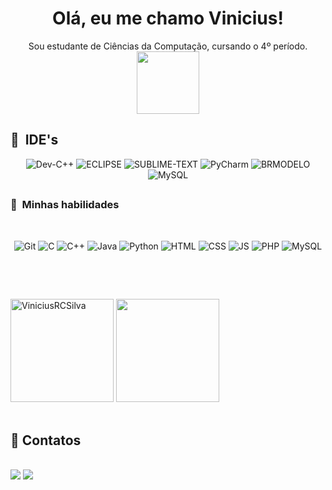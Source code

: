 <!--
<img align="right" alt="Banner" src="https://miro.medium.com/max/1000/1*c34daw_rg89UAh4uFCZ96w.jpeg" width="350">
-->

<h1 align="center">Olá, eu me chamo Vinicius!</h1>
<p align="center">Sou estudante de Ciências da Computação, cursando o 4º período. <br> <img src="https://www.obomdeviajar.com.br/wp-content/uploads/Recursos_internet.gif" width="100px"/></p>

## <h2> :rocket: &nbsp;IDE's </h2>

<p align="center">
	<img alt="Dev-C++" src="https://img.shields.io/badge/dev-c++%20-%2300599C.svg?&style=for-the-badge&logo=c%2B%2B&logoColor=white"/>
	<img alt="ECLIPSE" src="https://img.shields.io/badge/eclipse%20-5A69E6.svg?&style=for-the-badge&logo=eclipse&logoColor=white"/>
	<img alt="SUBLIME-TEXT" src="https://img.shields.io/badge/sublime-text%20-FFA701.svg?&style=for-the-badge&logo=sublime-text&logoColor=white"/>
	<img alt="PyCharm" src="https://img.shields.io/badge/pycharm%20-FFA701.svg?&style=for-the-badge&logo=pycharm&logoColor=white"/>
	<img alt="BRMODELO" src="https://img.shields.io/badge/br-modelo%20-14C400.svg?&style=for-the-badge&logo=br-modelo&logoColor=white"/>
 	<img alt="MySQL" src="https://img.shields.io/badge/MySQL-4479A1?style=for-the-badge&logo=mysql&logoColor=white"/>
</p>

## <h3> :rocket: &nbsp;Minhas habilidades </h3>
<br>
<p align="center">
  <img alt="Git" src="https://img.shields.io/badge/git%20-%23F05033.svg?&style=for-the-badge&logo=git&logoColor=white"/>
  <img alt="C" src="https://img.shields.io/badge/C%20-%2314354C.svg?&style=for-the-badge&logo=C&logoColor=white"/>
  <img alt="C++" src="https://img.shields.io/badge/c++%20-%2300599C.svg?&style=for-the-badge&logo=c%2B%2B&logoColor=white"/>
  <img alt="Java" src="https://img.shields.io/badge/java%20-F59400?style=for-the-badge&logo=java&logoColor=white"/>
  <img alt="Python" src="https://img.shields.io/badge/python%20-FFA701.svg?&style=for-the-badge&logo=python&logoColor=white"/>
  <img alt="HTML" src="https://img.shields.io/badge/html5%20-F57501?style=for-the-badge&logo=html5&logoColor=white"/>
  <img alt="CSS" src="https://img.shields.io/badge/css3%20-0794E6?style=for-the-badge&logo=css3&logoColor=white"/>
  <img alt="JS" src="https://img.shields.io/badge/javascript%20-FFE730?style=for-the-badge&logo=javascript&logoColor=white"/>
  <img alt="PHP" src="https://img.shields.io/badge/php%20-8251E6?style=for-the-badge&logo=php&logoColor=white"/>
  <img alt="MySQL" src="https://img.shields.io/badge/MySQL-4479A1?style=for-the-badge&logo=mysql&logoColor=white"/>

	
  <br>
</p>
</div>

<br/>
 <p align="center">
<br>
<div style="display: inline_block">

<img height="165em" src="https://github-readme-stats.vercel.app/api?username=ViniciusRCSilva&&show_icons=true&title_color=ffffff&icon_color=bb2acf&text_color=daf7dc&bg_color=151515" alt="ViniciusRCSilva"/> 
 
<img height="165em" src="https://github-readme-stats.vercel.app/api/top-langs/?username=ViniciusRCSilva&layout=compact&langs_count=16&theme=dark"/>
 
</div>
	   
  <br>
</p>
 
## 💬 Contatos
  <br>
  <div>
  <a href = "mailto: viniciusflexa@gmail.com"><img src="https://img.shields.io/badge/-Gmail-%23EA4335?style=for-the-badge&logo=gmail&logoColor=white" target="_blank"></a>
  <a href="https://www.linkedin.com/in/vinicius-rodrigues-cardoso-silva-6a08881b7/" target="_blank"><img src="https://img.shields.io/badge/-LinkedIn-%230077B5?style=for-the-badge&logo=linkedin&logoColor=white" target="_blank"></a>
  
 </div>
